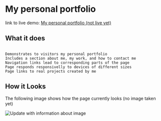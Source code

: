 # My personal portfolio

link to live demo: [My personal portfolio (not live yet)]()

## What it does

```

Demonstrates to visitors my personal portfolio
Includes a section about me, my work, and how to contact me
Navigation links lead to corresponding parts of the page
Page responds responsivelly to devices of different sizes
Page links to real projects created by me

```

## How it Looks

The following image shows how the page currently looks (no image taken yet)

![Update with information about image]()
